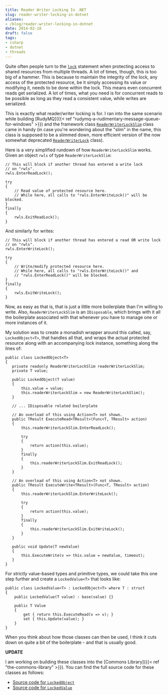 ```yaml
---
title: Reader Writer Locking In .NET
slug: reader-writer-locking-in-dotnet
aliases:
- /blog/reader-writer-locking-in-dotnet
date: 2014-02-18
draft: false
tags:
- csharp
- dotnet
- threads
---
```

Quite often people turn to the [`lock`](http://msdn.microsoft.com/en-us/library/c5kehkcz.aspx) statement when protecting access to shared resources from multiple threads. A lot of times, though, this is too big of a hammer. This is because to maintain the integrity of the lock, any access of the protected resource, be it simply accessing its value or modifying it, needs to be done within the lock. This means even concurrent reads get serialized. A lot of times, what you need is for concurrent reads to be possible as long as they read a consistent value, while writes are serialized.

This is exactly what reader/writer locking is for. I ran into the same scenario while building [RudyMQ]({{< ref "rudymq-a-rudimentary-message-queue-for-windows" >}}) and the framework class [`ReaderWriterLockSlim`](http://msdn.microsoft.com/en-us/library/system.threading.readerwriterlockslim(v=vs.110).aspx) class came in handy (in case you're wondering about the "slim" in the name, this class is supposed to be a slimmed down, more efficient version of the now somewhat deprecated [`ReaderWriterLock`](http://msdn.microsoft.com/en-us/library/system.threading.readerwriterlock(v=vs.110).aspx) class).

Here is a very simplified rundown of how `ReaderWriterLockSlim` works. Given an object `rwls` of type `ReaderWriterLockSlim`:

	// This will block if another thread has entered a write lock
	// on "rwls".
	rwls.EnterReadLock();
	
	try
	{
	    // Read value of protected resource here.
	    // While here, all calls to "rwls.EnterWriteLock()" will be blocked.
	}
	finally
	{
	    rwls.ExitReadLock();
	}
	
And similarly for writes:

    // This will block if another thread has entered a read OR write lock
    // on "rwls".
    rwls.EnterWriteLock();

    try
    {
        // Write/modify protected resource here.
        // While here, all calls to "rwls.EnterWriteLock()" and 
		// "rwls.EnterReadLock()" will be blocked.
    }
    finally
    {
        rwls.ExitWriteLock();
    }

Now, as easy as that is, that is just a little more boilerplate than I'm willing to write. Also, `ReaderWriterLockSlim` is an `IDisposable`, which brings with it all the boilerplate associated with that whenever you have to manage one or more instances of it.

My solution was to create a monadish wrapper around this called, say, `LockedObject<T>`, that handles all that, and wraps the actual protected resource along with an accompanying lock instance, something along the lines of:

	public class LockedObject<T>
	{
	   private readonly ReaderWriterLockSlim readerWriterLockSlim;
	   private T value;
	   
	   public LockedObject(T value)
	   {
	       this.value = value;
	       this.readerWriterLockSlim = new ReaderWriterLockSlim();
	   }
	
	   // ... IDisposable related boilerplate
	  
	   // An overload of this using Action<T> not shown.
	   public TResult ExecuteRead<TResult>(Func<T, TResult> action)
	   {
	       this.readerWriterLockSlim.EnterReadLock();
	
	       try
	       {
	           return action(this.value);
	       }
	       finally
	       {
	           this.readerWriterLockSlim.ExitReadLock();
	       }
	   }
	
	   // An overload of this using Action<T> not shown.
	   public TResult ExecuteWrite<TResult>(Func<T, TResult> action)
	   {
	       this.readerWriterLockSlim.EnterWriteLock();
	
	       try
	       {
	           return action(this.value);
	       }
	       finally
	       {
	           this.readerWriterLockSlim.ExitWriteLock();
	       }
	   }
	
	   public void Update(T newValue)
	   {
	       this.ExecuteWrite(v => this.value = newValue, timeout);
	   }
	}

 
For strictly value-based types and primitive types, we could take this one step further and create a `LockedValue<T>` that looks like:

    public class LockedValue<T> : LockedObject<T> where T : struct
    {
        public LockedValue(T value) : base(value) {}

        public T Value
        {
            get { return this.ExecuteRead(v => v); }
            set { this.Update(value); }
        }
    }

When you think about how those classes can then be used, I think it cuts down on quite a bit of the boilerplate - and that is usually good.

**UPDATE**

I am working on building these classes into the [Commons Library]({{< ref "the-commons-library" >}}). You can find the full source code for these classes as follows:

+ [Source code for `LockedObject`](https://github.com/aashishkoirala/commons/blob/develop/src/AK.Commons/Threading/LockedObject.cs)
+ [Source code for `LockedValue`](https://github.com/aashishkoirala/commons/blob/develop/src/AK.Commons/Threading/LockedValue.cs)